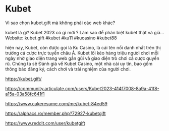 # Kubet

Vì sao chọn kubet.gift  mà không phải các web khác?

kubet là gì? Kubet 2023 có gì mới ? Làm sao để phân biệt kubet thật và giả... Website: kubet.gift
#kubet #ku11 #kucasino #kubet88

hiện nay, Kubet, còn được gọi là Ku Casino, là cái tên nổi danh nhất trên thị trường cá cược trực tuyến châu Á. Kubet lôi kéo hàng triệu người chơi mỗi ngày nhờ giao diện trang web gần gũi và giao diện trò chơi cá cược quyến rũ. Chúng ta sẽ Đánh giá về Kubet Casino, một nhà cái uy tín, bao gồm thông báo đăng ký, cách chơi và trải nghiệm của người chơi.

https://kubet.gift/

https://community.articulate.com/users/Kubet2023-414f7008-8a9a-41f8-a15a-03a58fc641f1

https://www.cakeresume.com/me/kubet-84ed59

https://alphacs.ro/member.php?72927-kubetgift

https://www.reddit.com/user/kubetgift
